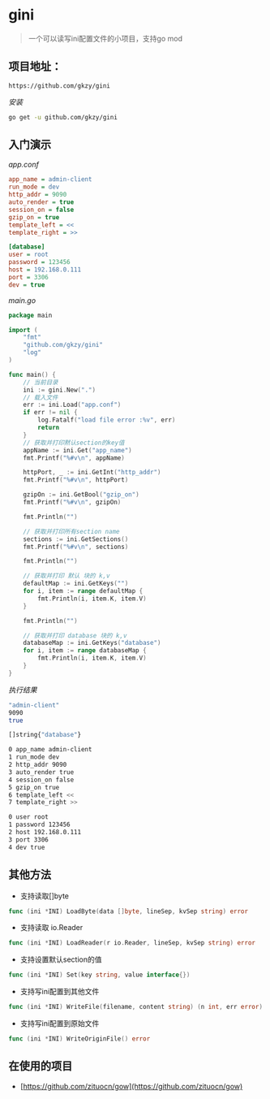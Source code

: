 # gini
> 一个可以读写ini配置文件的小项目，支持go mod


## 项目地址：

```
https://github.com/gkzy/gini
```

*安装*

```sh
go get -u github.com/gkzy/gini
```



## 入门演示

*app.conf*

```ini
app_name = admin-client
run_mode = dev
http_addr = 9090
auto_render = true
session_on = false
gzip_on = true
template_left = <<
template_right = >>

[database]
user = root
password = 123456
host = 192.168.0.111
port = 3306
dev = true
```

*main.go*

```go
package main

import (
	"fmt"
	"github.com/gkzy/gini"
	"log"
)

func main() {
	// 当前目录
	ini := gini.New(".")
	// 载入文件
	err := ini.Load("app.conf")
	if err != nil {
		log.Fatalf("load file error :%v", err)
		return
	}
	// 获取并打印黙认section的key值
	appName := ini.Get("app_name")
	fmt.Printf("%#v\n", appName)

	httpPort, _ := ini.GetInt("http_addr")
	fmt.Printf("%#v\n", httpPort)

	gzipOn := ini.GetBool("gzip_on")
	fmt.Printf("%#v\n", gzipOn)

	fmt.Println("")

	// 获取并打印所有section name
	sections := ini.GetSections()
	fmt.Printf("%#v\n", sections)

	fmt.Println("")

	// 获取并打印 默认 块的 k,v
	defaultMap := ini.GetKeys("")
	for i, item := range defaultMap {
		fmt.Println(i, item.K, item.V)
	}

	fmt.Println("")

	// 获取并打印 database 块的 k,v
	databaseMap := ini.GetKeys("database")
	for i, item := range databaseMap {
		fmt.Println(i, item.K, item.V)
	}
}

```

*执行结果*

``` sh
"admin-client"
9090
true

[]string{"database"}

0 app_name admin-client
1 run_mode dev
2 http_addr 9090
3 auto_render true
4 session_on false
5 gzip_on true
6 template_left <<
7 template_right >>

0 user root
1 password 123456
2 host 192.168.0.111
3 port 3306
4 dev true

```


## 其他方法

* 支持读取[]byte

```go
func (ini *INI) LoadByte(data []byte, lineSep, kvSep string) error 
```

* 支持读取 io.Reader

```go
func (ini *INI) LoadReader(r io.Reader, lineSep, kvSep string) error 
```

* 支持设置默认section的值

```go
func (ini *INI) Set(key string, value interface{}) 
```

* 支持写ini配置到其他文件

```go
func (ini *INI) WriteFile(filename, content string) (n int, err error) 
```

* 支持写ini配置到原始文件

```go
func (ini *INI) WriteOriginFile() error
```

## 在使用的项目

* [https://github.com/zituocn/gow](https://github.com/zituocn/gow)